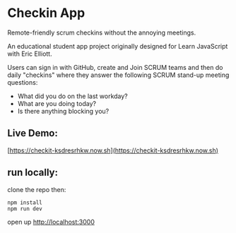 # Checkin App

Remote-friendly scrum checkins without the annoying meetings.

An educational student app project originally designed for Learn JavaScript with Eric Elliott.

Users can sign in with GitHub, create and Join SCRUM teams and then do daily "checkins" where they answer the following SCRUM stand-up meeting questions:
- What did you do on the last workday?
- What are you doing today?
- Is there anything blocking you?

## Live Demo:
[https://checkit-ksdresrhkw.now.sh](https://checkit-ksdresrhkw.now.sh)

## run locally:
clone the repo then:
```plain
npm install
npm run dev
```
open up [http://localhost:3000](http://localhost:3000)